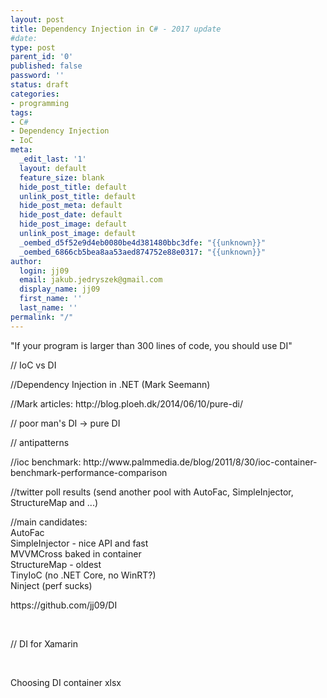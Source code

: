 ```yaml
---
layout: post
title: Dependency Injection in C# - 2017 update
#date: 
type: post
parent_id: '0'
published: false
password: ''
status: draft
categories:
- programming
tags:
- C#
- Dependency Injection
- IoC
meta:
  _edit_last: '1'
  layout: default
  feature_size: blank
  hide_post_title: default
  unlink_post_title: default
  hide_post_meta: default
  hide_post_date: default
  hide_post_image: default
  unlink_post_image: default
  _oembed_d5f52e9d4eb0080be4d381480bbc3dfe: "{{unknown}}"
  _oembed_6866cb5bea8aa53aed874752e88e0317: "{{unknown}}"
author:
  login: jj09
  email: jakub.jedryszek@gmail.com
  display_name: jj09
  first_name: ''
  last_name: ''
permalink: "/"
---
```

<p>"If your program is larger than 300 lines of code, you should use DI"</p>
<p>// IoC vs DI</p>
<p>//Dependency Injection in .NET (Mark Seemann)</p>
<p>//Mark articles: http://blog.ploeh.dk/2014/06/10/pure-di/</p>
<p>// poor man's DI -&gt; pure DI</p>
<p>// antipatterns</p>
<p>//ioc benchmark: http://www.palmmedia.de/blog/2011/8/30/ioc-container-benchmark-performance-comparison</p>
<p>//twitter poll results (send another pool with AutoFac, SimpleInjector, StructureMap and ...)</p>
<p>//main candidates:<br />
AutoFac<br />
SimpleInjector - nice API and fast<br />
MVVMCross baked in container<br />
StructureMap - oldest<br />
TinyIoC (no .NET Core, no WinRT?)<br />
Ninject (perf sucks)</p>
<p>https://github.com/jj09/DI</p>
<p>&nbsp;</p>
<p>// DI for Xamarin</p>
<p>&nbsp;</p>
<p>Choosing DI container xlsx</p>

